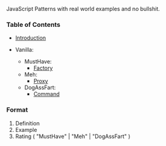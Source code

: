 JavaScript Patterns with real world examples and no bullshit.

### Table of Contents

- [Introduction](Introduction.md)

- Vanilla:
  - MustHave:
    - [Factory](Vanilla/Factory.md)
  - Meh:
    - [Proxy](Vanilla/Proxy.md)
  - DogAssFart:
    - [Command](Vanilla/Command.md)

### Format

1. Definition
2. Example
3. Rating ( "MustHave" | "Meh" | "DogAssFart" )
